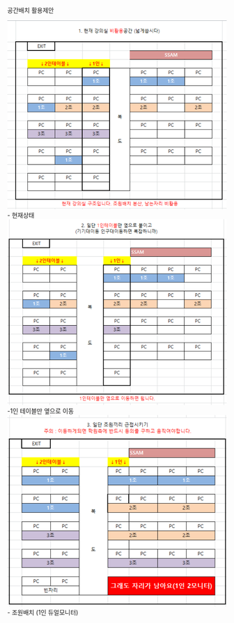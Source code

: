 공간배치 활용제안

<img src="https://github.com/pixelani/upload/blob/main/batch1.png">
- 현재상태

<img src="https://github.com/pixelani/upload/blob/main/batch2.png">
-1인 테이블만 옆으로 이동

<img src="https://github.com/pixelani/upload/blob/main/batch3.png">
- 조원배치 (1인 듀얼모니터)



